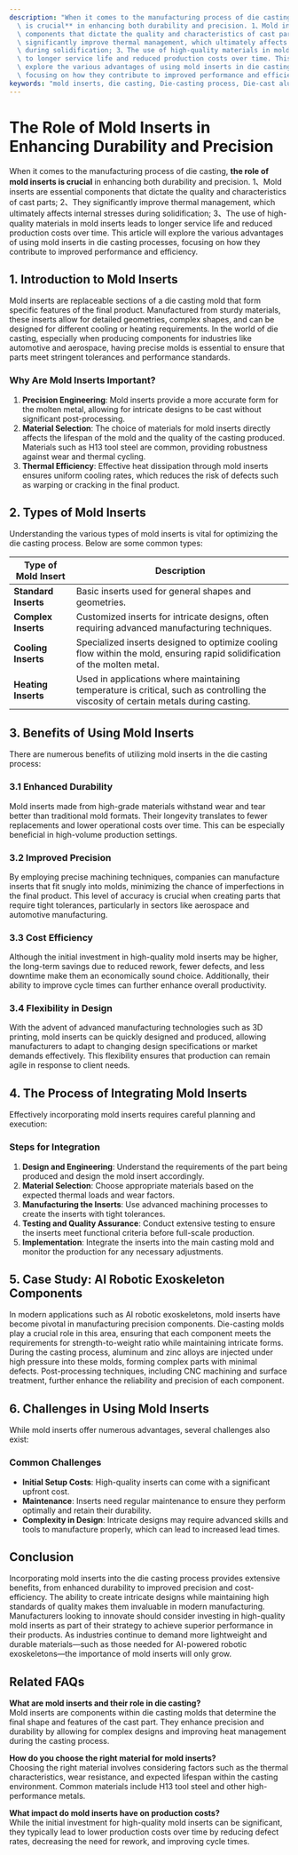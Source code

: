 ```yaml
---
description: "When it comes to the manufacturing process of die casting, **the role of mold inserts\
  \ is crucial** in enhancing both durability and precision. 1、Mold inserts are essential\
  \ components that dictate the quality and characteristics of cast parts; 2、They\
  \ significantly improve thermal management, which ultimately affects internal stresses\
  \ during solidification; 3、The use of high-quality materials in mold inserts leads\
  \ to longer service life and reduced production costs over time. This article will\
  \ explore the various advantages of using mold inserts in die casting processes,\
  \ focusing on how they contribute to improved performance and efficiency."
keywords: "mold inserts, die casting, Die-casting process, Die-cast aluminum"
---
```

# The Role of Mold Inserts in Enhancing Durability and Precision

When it comes to the manufacturing process of die casting, **the role of mold inserts is crucial** in enhancing both durability and precision. 1、Mold inserts are essential components that dictate the quality and characteristics of cast parts; 2、They significantly improve thermal management, which ultimately affects internal stresses during solidification; 3、The use of high-quality materials in mold inserts leads to longer service life and reduced production costs over time. This article will explore the various advantages of using mold inserts in die casting processes, focusing on how they contribute to improved performance and efficiency.

## 1. Introduction to Mold Inserts

Mold inserts are replaceable sections of a die casting mold that form specific features of the final product. Manufactured from sturdy materials, these inserts allow for detailed geometries, complex shapes, and can be designed for different cooling or heating requirements. In the world of die casting, especially when producing components for industries like automotive and aerospace, having precise molds is essential to ensure that parts meet stringent tolerances and performance standards.

### Why Are Mold Inserts Important?

1. **Precision Engineering**: Mold inserts provide a more accurate form for the molten metal, allowing for intricate designs to be cast without significant post-processing.
2. **Material Selection**: The choice of materials for mold inserts directly affects the lifespan of the mold and the quality of the casting produced. Materials such as H13 tool steel are common, providing robustness against wear and thermal cycling.
3. **Thermal Efficiency**: Effective heat dissipation through mold inserts ensures uniform cooling rates, which reduces the risk of defects such as warping or cracking in the final product.

## 2. Types of Mold Inserts

Understanding the various types of mold inserts is vital for optimizing the die casting process. Below are some common types:

| Type of Mold Insert | Description |
|---------------------|-------------|
| **Standard Inserts** | Basic inserts used for general shapes and geometries. |
| **Complex Inserts** | Customized inserts for intricate designs, often requiring advanced manufacturing techniques. |
| **Cooling Inserts** | Specialized inserts designed to optimize cooling flow within the mold, ensuring rapid solidification of the molten metal. |
| **Heating Inserts** | Used in applications where maintaining temperature is critical, such as controlling the viscosity of certain metals during casting. |

## 3. Benefits of Using Mold Inserts

There are numerous benefits of utilizing mold inserts in the die casting process:

### 3.1 Enhanced Durability 

Mold inserts made from high-grade materials withstand wear and tear better than traditional mold formats. Their longevity translates to fewer replacements and lower operational costs over time. This can be especially beneficial in high-volume production settings.

### 3.2 Improved Precision 

By employing precise machining techniques, companies can manufacture inserts that fit snugly into molds, minimizing the chance of imperfections in the final product. This level of accuracy is crucial when creating parts that require tight tolerances, particularly in sectors like aerospace and automotive manufacturing.

### 3.3 Cost Efficiency 

Although the initial investment in high-quality mold inserts may be higher, the long-term savings due to reduced rework, fewer defects, and less downtime make them an economically sound choice. Additionally, their ability to improve cycle times can further enhance overall productivity.

### 3.4 Flexibility in Design 

With the advent of advanced manufacturing technologies such as 3D printing, mold inserts can be quickly designed and produced, allowing manufacturers to adapt to changing design specifications or market demands effectively. This flexibility ensures that production can remain agile in response to client needs.

## 4. The Process of Integrating Mold Inserts

Effectively incorporating mold inserts requires careful planning and execution:

### Steps for Integration

1. **Design and Engineering**: Understand the requirements of the part being produced and design the mold insert accordingly.
2. **Material Selection**: Choose appropriate materials based on the expected thermal loads and wear factors.
3. **Manufacturing the Inserts**: Use advanced machining processes to create the inserts with tight tolerances.
4. **Testing and Quality Assurance**: Conduct extensive testing to ensure the inserts meet functional criteria before full-scale production.
5. **Implementation**: Integrate the inserts into the main casting mold and monitor the production for any necessary adjustments.

## 5. Case Study: AI Robotic Exoskeleton Components

In modern applications such as AI robotic exoskeletons, mold inserts have become pivotal in manufacturing precision components. Die-casting molds play a crucial role in this area, ensuring that each component meets the requirements for strength-to-weight ratio while maintaining intricate forms. During the casting process, aluminum and zinc alloys are injected under high pressure into these molds, forming complex parts with minimal defects. Post-processing techniques, including CNC machining and surface treatment, further enhance the reliability and precision of each component.

## 6. Challenges in Using Mold Inserts

While mold inserts offer numerous advantages, several challenges also exist:

### Common Challenges

- **Initial Setup Costs**: High-quality inserts can come with a significant upfront cost.
- **Maintenance**: Inserts need regular maintenance to ensure they perform optimally and retain their durability.
- **Complexity in Design**: Intricate designs may require advanced skills and tools to manufacture properly, which can lead to increased lead times.

## Conclusion

Incorporating mold inserts into the die casting process provides extensive benefits, from enhanced durability to improved precision and cost-efficiency. The ability to create intricate designs while maintaining high standards of quality makes them invaluable in modern manufacturing. Manufacturers looking to innovate should consider investing in high-quality mold inserts as part of their strategy to achieve superior performance in their products. As industries continue to demand more lightweight and durable materials—such as those needed for AI-powered robotic exoskeletons—the importance of mold inserts will only grow.

## Related FAQs

**What are mold inserts and their role in die casting?**  
Mold inserts are components within die casting molds that determine the final shape and features of the cast part. They enhance precision and durability by allowing for complex designs and improving heat management during the casting process.

**How do you choose the right material for mold inserts?**  
Choosing the right material involves considering factors such as the thermal characteristics, wear resistance, and expected lifespan within the casting environment. Common materials include H13 tool steel and other high-performance metals.

**What impact do mold inserts have on production costs?**  
While the initial investment for high-quality mold inserts can be significant, they typically lead to lower production costs over time by reducing defect rates, decreasing the need for rework, and improving cycle times.
